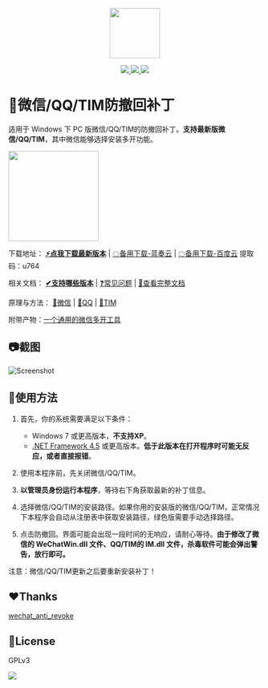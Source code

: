 
<p align="center">
	<a><img width="100px" src="https://raw.githubusercontent.com/huiyadanli/RevokeMsgPatcher/master/Images/logo.png"/></a>
</p>
<p align="center">
	<a href="https://www.microsoft.com/download/details.aspx?id=30653">
		<img src="https://img.shields.io/badge/platform-windows-lightgrey.svg?style=flat-square"/>
	</a>
	<a href="https://github.com/huiyadanli/RevokeMsgPatcher/releases">
		<img src="https://img.shields.io/github/downloads/huiyadanli/RevokeMsgPatcher/total.svg?style=flat-square"/>
	</a>
	<a href="https://ci.appveyor.com/project/huiyadanli/RevokeMsgPatcher">
		<img src="https://img.shields.io/appveyor/ci/huiyadanli/RevokeMsgPatcher.svg?style=flat-square"/>
	</a>
</p>

# 👀微信/QQ/TIM防撤回补丁
适用于 Windows 下 PC 版微信/QQ/TIM的防撤回补丁。**支持最新版微信/QQ/TIM**，其中微信能够选择安装多开功能。

<img width="180px" src="https://raw.githubusercontent.com/huiyadanli/RevokeMsgPatcher/master/Images/revoke.jpg"/>

下载地址：
**[⚡️点我下载最新版本](https://github.com/huiyadanli/RevokeMsgPatcher/releases/download/1.1/RevokeMsgPatcher.v1.1.zip)** |
[☁备用下载-蓝奏云](https://wwx.lanzoui.com/inDgks3xikh) | 
[☁备用下载-百度云](https://pan.baidu.com/s/16CvffYNCy5PbnQNydZE5RA) 提取码：u764

相关文档：
**[✔支持哪些版本](https://github.com/huiyadanli/RevokeMsgPatcher/wiki/%E7%89%88%E6%9C%AC%E6%94%AF%E6%8C%81)** | 
[❓常见问题](https://github.com/huiyadanli/RevokeMsgPatcher/wiki#%E5%B8%B8%E8%A7%81%E9%97%AE%E9%A2%98) | 
[📖查看完整文档](https://github.com/huiyadanli/RevokeMsgPatcher/wiki)

原理与方法：
[📗微信](https://github.com/huiyadanli/RevokeMsgPatcher/wiki/%E5%BE%AE%E4%BF%A1%E9%98%B2%E6%92%A4%E5%9B%9E%E4%B8%8E%E5%A4%9A%E5%BC%80%E6%95%99%E7%A8%8B) |
[📕QQ](https://github.com/huiyadanli/RevokeMsgPatcher/wiki/QQ%E6%88%96TIM%E9%98%B2%E6%92%A4%E5%9B%9E%E6%95%99%E7%A8%8B) |
[📘TIM](https://github.com/huiyadanli/RevokeMsgPatcher/wiki/QQ%E6%88%96TIM%E9%98%B2%E6%92%A4%E5%9B%9E%E6%95%99%E7%A8%8B)

附带产物：[一个通用的微信多开工具](https://github.com/huiyadanli/RevokeMsgPatcher/tree/master/RevokeMsgPatcher.MultiInstance)

## 📷截图
![Screenshot](https://raw.githubusercontent.com/huiyadanli/RevokeMsgPatcher/master/Images/screenshot.png)

## 🔨使用方法

1. 首先，你的系统需要满足以下条件：

    * Windows 7 或更高版本，**不支持XP**。
    * [.NET Framework 4.5](https://www.microsoft.com/zh-cn/download/details.aspx?id=30653) 或更高版本。**低于此版本在打开程序时可能无反应，或者直接报错**。

2. 使用本程序前，先关闭微信/QQ/TIM。

3. **以管理员身份运行本程序**，等待右下角获取最新的补丁信息。

4. 选择微信/QQ/TIM的安装路径。如果你用的安装版的微信/QQ/TIM，正常情况下本程序会自动从注册表中获取安装路径，绿色版需要手动选择路径。

5. 点击防撤回。界面可能会出现一段时间的无响应，请耐心等待。**由于修改了微信的 WeChatWin.dll 文件、QQ/TIM的 IM.dll 文件，杀毒软件可能会弹出警告，放行即可。**

注意：微信/QQ/TIM更新之后要重新安装补丁！

## ❤Thanks

[wechat_anti_revoke](https://github.com/36huo/wechat_anti_revoke)

## 📄License
GPLv3

![](https://raw.githubusercontent.com/huiyadanli/RevokeMsgPatcher/master/Images/give_a_star.png)
